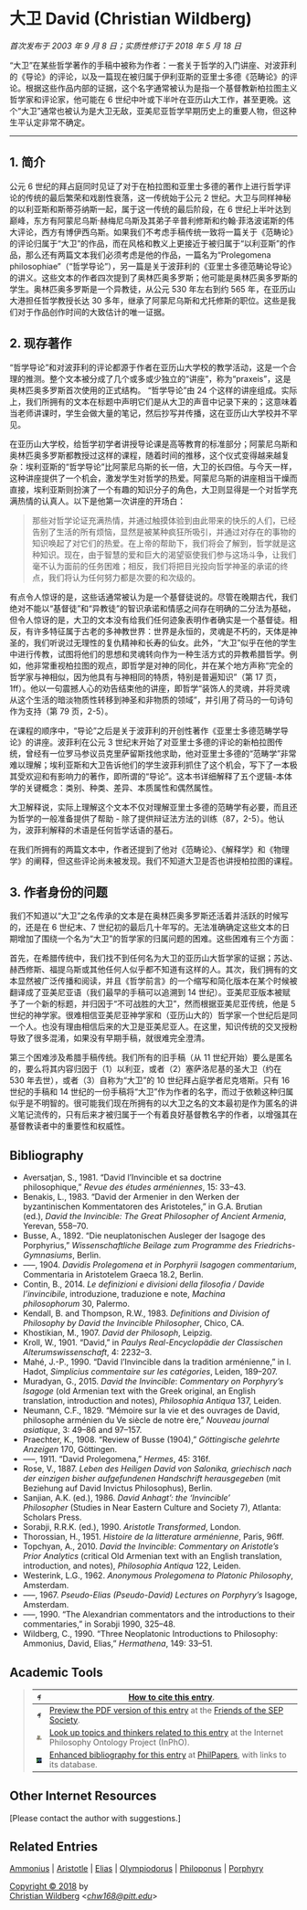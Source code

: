 # 大卫 David (Christian Wildberg)

*首次发布于 2003 年 9 月 8 日；实质性修订于 2018 年 5 月 18 日*

“大卫”在某些哲学著作的手稿中被称为作者：一套关于哲学的入门讲座、对波菲利的《导论》的评论，以及一篇现在被归属于伊利亚斯的亚里士多德《范畴论》的评论。根据这些作品内部的证据，这个名字通常被认为是指一个基督教新柏拉图主义哲学家和评论家，他可能在 6 世纪中叶或下半叶在亚历山大工作，甚至更晚。这个“大卫”通常也被认为是大卫无敌，亚美尼亚哲学早期历史上的重要人物，但这种生平认定非常不确定。

---

## 1. 简介

公元 6 世纪的拜占庭同时见证了对于在柏拉图和亚里士多德的著作上进行哲学评论的传统的最后繁荣和戏剧性衰落，这一传统始于公元 2 世纪。大卫与同样神秘的以利亚斯和斯蒂芬纳斯一起，属于这一传统的最后阶段，在 6 世纪上半叶达到巅峰，东方有阿蒙尼乌斯·赫梅尼乌斯及其弟子辛普利修斯和约翰·菲洛波诺斯的伟大评论，西方有博伊西乌斯。如果我们不考虑手稿传统一致将一篇关于《范畴论》的评论归属于“大卫”的作品，而在风格和教义上更接近于被归属于“以利亚斯”的作品，那么还有两篇文本我们必须考虑是他的作品，一篇名为“Prolegomena philosophiae”（“哲学导论”），另一篇是关于波菲利的《亚里士多德范畴论导论》的讲义。这些文本的作者四次提到了奥林匹奥多罗斯；他可能是奥林匹奥多罗斯的学生。奥林匹奥多罗斯是一个异教徒，从公元 530 年左右到约 565 年，在亚历山大港担任哲学教授长达 30 多年，继承了阿蒙尼乌斯和尤托修斯的职位。这些是我们对于作品创作时间的大致估计的唯一证据。

## 2. 现存著作

“哲学导论”和对波菲利的评论都源于作者在亚历山大学校的教学活动，这是一个合理的推测。整个文本被分成了几个或多或少独立的“讲座”，称为“praxeis”，这是奥林匹奥多罗斯首次使用的正式结构。 “哲学导论”由 24 个这样的讲座组成。实际上，我们所拥有的文本在标题中声明它们是从大卫的声音中记录下来的；这意味着当老师讲课时，学生会做大量的笔记，然后抄写并传播，这在亚历山大学校并不罕见。

在亚历山大学校，给哲学初学者讲授导论课是高等教育的标准部分；阿蒙尼乌斯和奥林匹奥多罗斯都教授过这样的课程，随着时间的推移，这个仪式变得越来越复杂：埃利亚斯的“哲学导论”比阿蒙尼乌斯的长一倍，大卫的长四倍。与今天一样，这种讲座提供了一个机会，激发学生对哲学的热爱。阿蒙尼乌斯的讲座相当干燥而直接，埃利亚斯则扮演了一个有趣的知识分子的角色，大卫则显得是一个对哲学充满热情的认真人。以下是他第一次讲座的开场白：

> 那些对哲学论证充满热情，并通过触摸体验到由此带来的快乐的人们，已经告别了生活的所有烦恼，显然是被某种疯狂所吸引，并通过对存在的事物的知识唤起了对它们的热爱。在上帝的帮助下，我们将会了解到，哲学就是这种知识。现在，由于智慧的爱和巨大的渴望驱使我们参与这场斗争，让我们毫不认为面前的任务困难；相反，我们将把目光投向哲学神圣的承诺的终点，我们将认为任何努力都是次要的和次级的。

有点令人惊讶的是，这些话通常被认为是一个基督徒说的。尽管在晚期古代，我们绝对不能以“基督徒”和“异教徒”的智识承诺和情感之间存在明确的二分法为基础，但令人惊讶的是，大卫的文本没有给我们任何迹象表明作者确实是一个基督徒。相反，有许多特征属于古老的多神教世界：世界是永恒的，灵魂是不朽的，天体是神圣的，我们听说过无理性的复仇精神和长寿的仙女。此外，“大卫”似乎在他的学生中进行传教，试图将他们的思想和灵魂转向作为一种生活方式的异教希腊哲学。例如，他非常重视柏拉图的观点，即哲学是对神的同化，并在某个地方声称“完全的哲学家与神相似，因为他具有与神相同的特质，特别是普遍知识”（第 17 页，1ff）。他以一句震撼人心的劝告结束他的讲座，即哲学“装饰人的灵魂，并将灵魂从这个生活的暗淡物质性转移到神圣和非物质的领域”，并引用了荷马的一句诗句作为支持（第 79 页，2-5）。

在课程的顺序中，“导论”之后是关于波菲利的开创性著作《亚里士多德范畴学导论》的讲座。波菲利在公元 3 世纪末开始了对亚里士多德的评论的新柏拉图传统，曾经有一位罗马参议员克里萨留斯找他求助，他对亚里士多德的“范畴学”非常难以理解；埃利亚斯和大卫告诉他们的学生波菲利抓住了这个机会，写下了一本极其受欢迎和有影响力的著作，即所谓的“导论”。这本书详细解释了五个逻辑-本体学的关键概念：类别、种类、差异、本质属性和偶然属性。

大卫解释说，实际上理解这个文本不仅对理解亚里士多德的范畴学有必要，而且还为哲学的一般准备提供了帮助 - 除了提供辩证法方法的训练（87，2-5）。他认为，波菲利解释的术语是任何哲学话语的基石。

在我们所拥有的两篇文本中，作者还提到了他对《范畴论》、《解释学》和《物理学》的阐释，但这些评论尚未被发现。我们不知道大卫是否也讲授柏拉图的课程。

## 3. 作者身份的问题

我们不知道以“大卫”之名传承的文本是在奥林匹奥多罗斯还活着并活跃的时候写的，还是在 6 世纪末、7 世纪初的最后几十年写的。无法准确确定这些文本的日期增加了围绕一个名为“大卫”的哲学家的归属问题的困难。这些困难有三个方面：

首先，在希腊传统中，我们找不到任何名为大卫的亚历山大哲学家的证据；苏达、赫西修斯、福提乌斯或其他任何人似乎都不知道有这样的人。其次，我们拥有的文本显然被广泛传播和阅读，并且《哲学前言》的一个缩写和简化版本在某个时候被翻译成了亚美尼亚语（我们最早的手稿可以追溯到 14 世纪）。亚美尼亚版本被赋予了一个新的标题，并归因于“不可战胜的大卫”，然而根据亚美尼亚传统，他是 5 世纪的神学家。很难相信亚美尼亚神学家和（亚历山大的）哲学家一个世纪后是同一个人。也没有理由相信后来的大卫是亚美尼亚人。在这里，知识传统的交叉授粉导致了很多混淆，如果没有早期手稿，就很难完全澄清。

第三个困难涉及希腊手稿传统。我们所有的旧手稿（从 11 世纪开始）要么是匿名的，要么将其内容归因于（1）以利亚，或者（2）塞萨洛尼基的圣大卫（约在 530 年去世），或者（3）自称为“大卫”的 10 世纪拜占庭学者尼克塔斯。只有 16 世纪的手稿和 14 世纪的一份手稿将“大卫”作为作者的名字，而过于依赖这种归属似乎是不明智的。很可能我们现在所拥有的以大卫之名的文本最初是作为匿名的讲义笔记流传的，只有后来才被归属于一个有着良好基督教名字的作者，以增强其在基督教读者中的重要性和权威性。

<!--md-padding-ignore-begin-->
## Bibliography

* Aversatjan, S., 1981. “David l’Invincible et sa doctrine philosophique,” *Revue des études arméniennes*, 15: 33–43.
* Benakis, L., 1983. “David der Armenier in den Werken der byzantinischen Kommentatoren des Aristoteles,” in G.A. Brutian (ed.), *David the Invincible: The Great Philosopher of Ancient Armenia*, Yerevan, 558–70.
* Busse, A., 1892. “Die neuplatonischen Ausleger der Isagoge des Porphyrius,” *Wissenschaftliche Beilage zum Programme des Friedrichs-Gymnasiums*, Berlin.
* –––, 1904. *Davidis Prolegomena et in Porphyrii Isagogen commentarium*, Commentaria in Aristotelem Graeca 18.2, Berlin.
* Contin, B., 2014. *Le definizioni e divisioni della filosofia / Davide l’invincibile*, introduzione, traduzione e note, *Machina philosophorum* 30, Palermo.
* Kendall, B. and Thompson, R.W., 1983. *Definitions and Division of Philosophy by David the Invincible Philosopher*, Chico, CA.
* Khostikian, M., 1907. *David der Philosoph*, Leipzig.
* Kroll, W., 1901. “David,” in *Paulys Real-Encyclopädie der Classischen Alterumswissenschaft*, 4: 2232–3.
* Mahé, J.-P., 1990. “David l’Invincible dans la tradition arménienne,” in I. Hadot, *Simplicius commentaire sur les catégories*, Leiden, 189–207.
* Muradyan, G., 2015. *David the Invincible*: *Commentary on Porphyry’s Isagoge* (old Armenian text with the Greek original, an English translation, introduction and notes), *Philosophia Antiqua* 137, Leiden.
* Neumann, C.F., 1829. “Mémoire sur la vie et des ouvrages de David, philosophe arménien du Ve siècle de notre ère,” *Nouveau journal asiatique*, 3: 49–86 and 97–157.
* Praechter, K., 1908. “Review of Busse (1904),” *Göttingische gelehrte Anzeigen* 170, Göttingen.
* –––, 1911. “David Prolegomena,” *Hermes*, 45: 316f.
* Rose, V., 1887. *Leben des Heiligen David von Salonika, griechisch nach der einzigen bisher aufgefundenen Handschrift herausgegeben* (mit Beziehung auf David Invictus Philosophus), Berlin.
* Sanjian, A.K. (ed.), 1986. *David Anhagt’: the ‘Invincible’ Philosopher* (Studies in Near Eastern Culture and Society 7), Atlanta: Scholars Press.
* Sorabji, R.R.K. (ed.), 1990. *Aristotle Transformed*, London.
* Thorossian, H., 1951. *Histoire de la litterature arménienne*, Paris, 96ff.
* Topchyan, A., 2010. *David the Invincible*: *Commentary on Aristotle’s Prior Analytics* (critical Old Armenian text with an English translation, introduction, and notes), *Philosophia Antiqua* 122, Leiden.
* Westerink, L.G., 1962. *Anonymous Prolegomena to Platonic Philosophy*, Amsterdam.
* –––, 1967. *Pseudo-Elias (Pseudo-David) Lectures on Porphyry’s* Isagoge, Amsterdam.
* –––, 1990. “The Alexandrian commentators and the introductions to their commentaries,” in Sorabji 1990, 325–48.
* Wildberg, C., 1990. “Three Neoplatonic Introductions to Philosophy: Ammonius, David, Elias,” *Hermathena*, 149: 33–51.

## Academic Tools

> | ![sep man icon](../.gitbook/assets/sepman-icon.png) | [How to cite this entry](https://plato.stanford.edu/cgi-bin/encyclopedia/archinfo.cgi?entry=david). |
> | --- | --- |
> | ![sep man icon](../.gitbook/assets/sepman-icon.png) | [Preview the PDF version of this entry](https://leibniz.stanford.edu/friends/preview/david/) at the [Friends of the SEP Society](https://leibniz.stanford.edu/friends/). |
> | ![inpho icon](../.gitbook/assets/inpho.png) | [Look up topics and thinkers related to this entry](https://www.inphoproject.org/entity?sep=david&redirect=True) at the Internet Philosophy Ontology Project (InPhO). |
> | ![phil papers icon](../.gitbook/assets/pp.png) | [Enhanced bibliography for this entry](http://philpapers.org/sep/david/) at [PhilPapers](http://philpapers.org/), with links to its database. |

## Other Internet Resources

[Please contact the author with suggestions.]

## Related Entries

[Ammonius](https://plato.stanford.edu/entries/ammonius/) | [Aristotle](https://plato.stanford.edu/entries/aristotle/) | [Elias](https://plato.stanford.edu/entries/elias/) | [Olympiodorus](https://plato.stanford.edu/entries/olympiodorus/) | [Philoponus](https://plato.stanford.edu/entries/philoponus/) | [Porphyry](https://plato.stanford.edu/entries/porphyry/)

[Copyright © 2018](https://plato.stanford.edu/info.html#c) by  
[Christian Wildberg](https://www.classics.pitt.edu/people/christian-wildberg) <[*chw168@pitt.edu*](mailto:chw168%40pitt%2eedu)>
<!--md-padding-ignore-end-->

